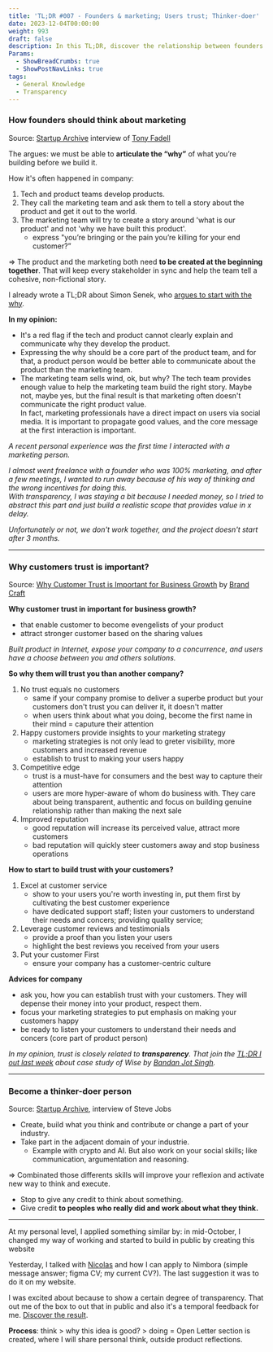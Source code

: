 ```yaml
---
title: 'TL;DR #007 - Founders & marketing; Users trust; Thinker-doer'
date: 2023-12-04T00:00:00
weight: 993
draft: false
description: In this TL;DR, discover the relationship between founders and marketing, how to provide more trust to your customers, and a short explanation of a thinker-doer.
Params:
  - ShowBreadCrumbs: true
  - ShowPostNavLinks: true
tags:
  - General Knowledge
  - Transparency 
---
```


### How founders should think about marketing

Source: [Startup Archive](https://x.com/StartupArchive_/status/1730548286119981232 ) interview of [Tony Fadell](https://twitter.com/tfadell)

The argues: we must be able to **articulate the “why”** of what you’re building before we build it.

How it's often happened in company:
1. Tech and product teams develop products.
2. They call the marketing team and ask them to tell a story about the product and get it out to the world.
3. The marketing team will try to create a story around 'what is our product' and not 'why we have built this product'.
	- express "you’re bringing or the pain you’re killing for your end customer?”

=> The product and the marketing both need **to be created at the beginning together**. That will keep every stakeholder in sync and help the team tell a cohesive, non-fictional story.

I already wrote a TL;DR about Simon Senek, who [argues to start with the why](https://cleminso.xyz/tldr/005-how-to-start_different-l2-types/#start-with-why).

**In my opinion:**
- It's a red flag if the tech and product cannot clearly explain and communicate why they develop the product.
- Expressing the why should be a core part of the product team, and for that, a product person would be better able to communicate about the product than the marketing team.
- The marketing team sells wind, ok, but why? The tech team provides enough value to help the marketing team build the right story. Maybe not, maybe yes, but the final result is that marketing often doesn't communicate the right product value.  
In fact, marketing professionals have a direct impact on users via social media. It is important to propagate good values, and the core message at the first interaction is important.

*A recent personal experience was the first time I interacted with a marketing person.*

*I almost went freelance with a founder who was 100% marketing, and after a few meetings, I wanted to run away because of his way of thinking and the wrong incentives for doing this.  
With transparency, I was staying a bit because I needed money, so I tried to abstract this part and just build a realistic scope that provides value in x delay.*  

*Unfortunately or not, we don't work together, and the project doesn't start after 3 months.*

---

### Why customers trust is important?

Source: [Why Customer Trust is Important for Business Growth](https://brandcraft.com/blog/customer-trust-enables-business-growth/) by [Brand Craft](https://brandcraft.com/)

**Why customer trust in important for business growth?**
- that enable customer to become evengelists of your product 
- attract stronger customer based on the sharing values

*Built product in Internet, expose your company to a concurrence, and users have a choose between you and others solutions.*

**So why them will trust you than another company?**
1. No trust equals no customers
	- same if your company promise to deliver a superbe product but your customers don't trust you can deliver it, it doesn't matter
	- when users think about what you doing, become the first name in their mind = caputure their attention
2. Happy customers provide insights to your marketing strategy
	- marketing strategies is not only lead to greter visibility, more customers and increased revenue
	- establish to trust to making your users happy
3. Competitive edge
	- trust is a must-have for consumers and the best way to capture their attention
	- users are more hyper-aware of whom do business with. They care about being transparent, authentic and focus on building genuine relationship rather than making the next sale
4. Improved reputation
	- good reputation will increase its perceived value, attract more customers
	- bad reputation will quickly steer customers away and stop business operations 

**How to start to build trust with your customers?**
1. Excel at customer service
	- show to your users you're worth investing in, put them first by cultivating the best customer experience
	- have dedicated support staff; listen your customers to understand their needs and concers; providing quality service; 
2. Leverage customer reviews and testimonials
	- provide a proof than you listen your users
	- highlight the best reviews you received from your users
3. Put your customer First
	- ensure your company has a customer-centric culture

**Advices for company**
- ask you, how you can establish trust with your customers. They will depense their money into your product, respect them.
- focus your marketing strategies to put emphasis on making your customers happy
- be ready to listen your customers to understand their needs and concers (core part of product person)

*In my opinion, trust is closely related to **transparency**. That join the [TL;DR I out last week](https://cleminso.xyz/tldr/006-ux-flow_build-in-public_product-story/#build-in-public) about case study of Wise by [Bandan Jot Singh](https://twitter.com/bandanjot).*

---

### Become a thinker-doer person

Source: [Startup Archive](https://twitter.com/StartupArchive_/status/1728052126750748681), interview of Steve Jobs

- Create, build what you think and contribute or change a part of your industry.
- Take part in the adjacent domain of your industrie. 
	- Example with crypto and AI. But also work on your social skills; like communication, argumentation and reasoning.

=> Combinated those differents skills will improve your reflexion and activate new way to think and execute.

- Stop to give any credit to think about something.
- Give credit **to peoples who really did and work about what they think.**

---

At my personal level, I applied something similar by: in mid-October, I changed my way of working and started to build in public by creating this website

Yesterday, I talked with [Nicolas](https://twitter.com/nicolasembleton) and how I can apply to Nimbora (simple message answer; figma CV; my current CV?). The last suggestion it was to do it on my website.  

I was excited about because to show a certain degree of transparency. That out me of the box to out that in public and also it's a temporal feedback for me.  [Discover the result](https://cleminso.xyz/open-letter/nimbora-application/).

**Process**: think > why this idea is good? > doing = Open Letter section is created, where I will share personal think, outside product reflections.

